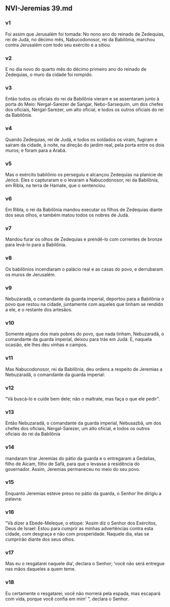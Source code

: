 ## NVI-Jeremias 39.md
### v1
 Foi assim que Jerusalém foi tomada: No nono ano do reinado de Zedequias, rei de Judá, no décimo mês, Nabucodonosor, rei da Babilônia, marchou contra Jerusalém com todo seu exército e a sitiou.
### v2
 E no dia novo do quarto mês do décimo primeiro ano do reinado de Zedequias, o muro da cidade foi rompido.
### v3
 Então todos os oficiais do rei da Babilônia vieram e se assentaram junto à porta do Meio: Nergal-Sarezer de Sangar, Nebo-Sarsequim, um dos chefes dos oficiais, Nergal-Sarezer, um alto oficial, e todos os outros oficiais do rei da Babilônia.
### v4
 Quando Zedequias, rei de Judá, e todos os soldados os viram, fugiram e saíram da cidade, à noite, na direção do jardim real, pela porta entre os dois muros; e foram para a Arabá.
### v5
 Mas o exército babilônio os perseguiu e alcançou Zedequias na planície de Jericó. Eles o capturaram e o levaram a Nabucodonosor, rei da Babilônia, em Ribla, na terra de Hamate, que o sentenciou.
### v6
 Em Ribla, o rei da Babilônia mandou executar os filhos de Zedequias diante dos seus olhos, e também matou todos os nobres de Judá.
### v7
 Mandou furar os olhos de Zedequias e prendê-lo com correntes de bronze para levá-lo para a Babilônia.
### v8
 Os babilônios incendiaram o palácio real e as casas do povo, e derrubaram os muros de Jerusalém.
### v9
 Nebuzaradã, o comandante da guarda imperial, deportou para a Babilônia o povo que restou na cidade, juntamente com aqueles que tinham se rendido a ele, e o restante dos artesãos.
### v10
 Somente alguns dos mais pobres do povo, que nada tinham, Nebuzaradã, o comandante da guarda imperial, deixou para trás em Judá. E, naquela ocasião, ele lhes deu vinhas e campos.
### v11
 Mas Nabucodonosor, rei da Babilônia, deu ordens a respeito de Jeremias a Nebuzaradã, o comandante da guarda imperial:
### v12
 "Vá buscá-lo e cuide bem dele; não o maltrate, mas faça o que ele pedir".
### v13
 Então Nebuzaradã, o comandante da guarda imperial, Nebusazbã, um dos chefes dos oficiais, Nergal-Sarezer, um alto oficial, e todos os outros oficiais do rei da Babilônia
### v14
 mandaram tirar Jeremias do pátio da guarda e o entregaram a Gedalias, filho de Aicam, filho de Safã, para que o levasse à residência do governador. Assim, Jeremias permaneceu no meio do seu povo.
### v15
 Enquanto Jeremias esteve preso no pátio da guarda, o Senhor lhe dirigiu a palavra:
### v16
 "Vá dizer a Ebede-Meleque, o etíope: ‘Assim diz o Senhor dos Exércitos, Deus de Israel: Estou para cumprir as minhas advertências contra esta cidade, com desgraça e não com prosperidade. Naquele dia, elas se cumprirão diante dos seus olhos.
### v17
 Mas eu o resgatarei naquele dia’, declara o Senhor; ‘você não será entregue nas mãos daqueles a quem teme.
### v18
 Eu certamente o resgatarei; você não morrerá pela espada, mas escapará com vida, porque você confia em mim’ ", declara o Senhor.
